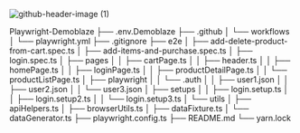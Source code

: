 ![github-header-image (1)](https://github.com/user-attachments/assets/6291fc8e-14a7-4621-a82e-5952a86c481f)


Playwright-Demoblaze
├── .env.Demoblaze
├── .github
│   └── workflows
│       └── playwright.yml
├── .gitignore
├── e2e
│   ├── add-delete-product-from-cart.spec.ts
│   ├── add-items-and-purchase.spec.ts
│   ├── login.spec.ts
│   ├── pages
│   │   ├── cartPage.ts
│   │   ├── header.ts
│   │   ├── homePage.ts
│   │   ├── loginPage.ts
│   │   ├── productDetailPage.ts
│   │   └── productListPage.ts
│   ├── playwright
│   │   └── .auth
│   │       ├── user1.json
│   │       ├── user2.json
│   │       └── user3.json
│   ├── setups
│   │   ├── login.setup.ts
│   │   ├── login.setup2.ts
│   │   └── login.setup3.ts
│   └── utils
│       ├── apiHelpers.ts
│       ├── browserUtils.ts
│       ├── dataFixture.ts
│       └── dataGenerator.ts
├── playwright.config.ts
├── README.md
└── yarn.lock
